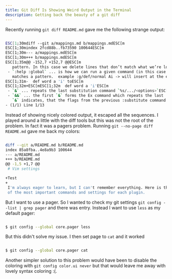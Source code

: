 ```yaml
---
title: Git Diff Is Showing Weird Output in the Terminal
description: Getting back the beauty of a git diff
---
```


Recently running `git diff README.md` gave me the following strange output:


```bash

ESC[1;30mdiff --git a/mappings.md b/mappings.mdESC[m
ESC[1;30mindex 2fcd88b..fb73590 100644ESC[m
ESC[1;30m--- a/mappings.mdESC[m
ESC[1;30m+++ b/mappings.mdESC[m
ESC[1;35m@@ -152,7 +152,7 @@ESC[m
   pattern. In this case we delete lines that don’t match what we’re looking for.ESC[m
 - `:help :global` ... is how we can run a given command (in this case a :normal command) for each line thatESC[m
   matches a pattern.  example :g/def/normal Ai -> will insert at the end of each line containing theESC[m
ESC[1;31m-  def word a 'i' toESC[m
ESC[1;32m+ESC[mESC[1;32m  def word a 'i'ESC[m
 - `&` ... repeats the last substitution command `%s/.../<options>`ESC[m
 - `&&` ... the first `&` forms the Ex command which repeats the last :substitute command, the secondESC[m
   `&` indicates, that the flags from the previous :substitute command should be reusedESC[m
- (1/1) Line 1/13

```


Instead of showing nicely colored output, it escaped all the sequences. I played around a little with the diff tools
but this was not the root of the problem. In fact it was a pagers problem. Running `git --no-page diff README.md` gave
me back my colors:


```bash

diff --git a/README.md b/README.md
index 85a8fba..4e8a9b3 100644
--- a/README.md
+++ b/README.md
@@ -1,5 +1,7 @@
 # Vim settings

+Test
+
 I'm always eager to learn, but I can't remember everything. Here is the list of the plugins I'm using - it is a reminder
 of the most important commands and settings for each plugin.

```


But I want to use a pager. So I wanted to check my git settings `git config --list | grep pager` and there was entry.
Instead I want to use `less` as my default pager:


```bash

$ git config --global core.pager less

```


But this didn't solve my issue. I then set page to `cat` and it worked


```bash

$ git config --global core.pager cat

```



Another simpler solution to this problem would have been to disable the coloring with `git config color.ui never` but
that would leave me away with lovely syntax coloring :(.
